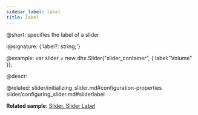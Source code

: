 ```yaml
---
sidebar_label: label
title: label
---          
```


@short: specifies the label of a slider

l@signature: {'label?: string;'}

@example: 
var slider = new dhx.Slider("slider_container", { 
   label:"Volume" 
});



@descr: 


@related: 
slider/initializing_slider.md#configuration-properties
slider/configuring_slider.md#sliderlabel

**Related sample**: [Slider. Slider Label](https://snippet.dhtmlx.com/4o7yttam)
